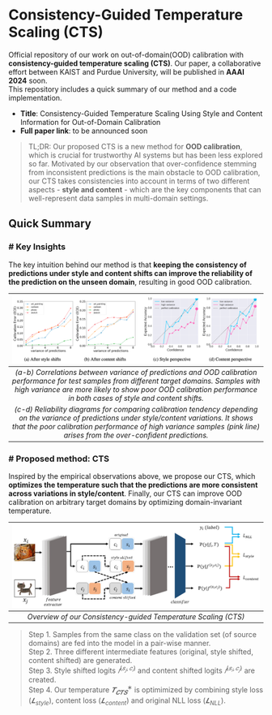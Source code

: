 # Consistency-Guided Temperature Scaling (CTS)
Official repository of our work on out-of-domain(OOD) calibration with **consistency-guided temperature scaling (CTS)**. Our paper, a collaborative effort between KAIST and Purdue University, will be published in **AAAI 2024** soon. \
This repository includes a quick summary of our method and a code implementation.

- **Title**: Consistency-Guided Temperature Scaling Using Style and Content Information for Out-of-Domain Calibration
- **Full paper link**: to be announced soon

> TL;DR: Our proposed CTS is a new method for **OOD calibration**, which is crucial for trustworthy AI systems but has been less explored so far. Motivated by our observation that over-confidence stemming from inconsistent predictions is the main obstacle to OOD calibration, our CTS takes consistencies into account in terms of two different aspects - **style and content** - which are the key components that can well-represent data samples in multi-domain settings.


## Quick Summary
### # Key Insights
The key intuition behind our method is that **keeping the consistency of predictions under style and content shifts can improve the reliability of the prediction on the unseen domain**, resulting in good OOD calibration.


| ![Image Alt text](/fig/intuitions.png) | 
|:--:| 
| *(a-b) Correlations between variance of predictions and OOD calibration performance for test samples from different target domains. Samples with high variance are more likely to show poor OOD calibration performance in both cases of style and content shifts.* 
*(c-d) Reliability diagrams for comparing calibration tendency depending on the variance of predictions under style/content variations. It shows that the poor calibration performance of high variance samples (pink line) arises from the over-confident predictions.* |



### # Proposed method: CTS
Inspired by the empirical observations above, we propose our CTS, which **optimizes the temperature such that the predictions are more consistent across variations in style/content**.
Finally, our CTS can improve OOD calibration on arbitrary target domains by optimizing domain-invariant temperature. 

| ![Image Alt text](/fig/method_fig_230815.jpg) | 
|:--:| 
| *Overview of our Consistency-guided Temperature Scaling (CTS)* |
> Step 1. Samples from the same class on the validation set (of source domains) are fed into the model in a pair-wise manner. \
> Step 2. Three different intermediate features (original, style shifted, content shifted) are generated. \
> Step 3. Style shifted logits $𝑓^{(𝑠_𝑗, 𝑐_𝑖)}$  and content shifted logits $𝑓^{(𝑠_𝑖, 𝑐_𝑗)}$ are created. \
> Step 4. Our temperature $𝑻_{𝑪𝑻𝑺}^∗$ is optimimized by combining style loss ($𝑳_{style}$), content loss ($𝑳_{content}$) and original NLL loss ($𝑳_{NLL}$).



